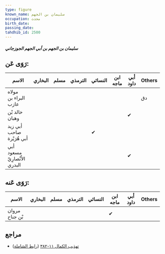 ```yaml
---
type: figure
known_name: سليمان بن الجهم
occupation: محدث
birth_date:
passing_date:
tahdhib_id: 2500
---
```

##### سليمان بن الجهم بن أبي الجهم الجوزجاني

## رَوَى عَن:
| الاسم                         | البخاري | مسلم | الترمذي | النسائي | ابن ماجه | أبي داود | Others |
| ----------------------------- | ------- | ---- | ------- | ------- | -------- | -------- | ------ |
| مولاه البراء بن عازب          |         |      |         |         |          |          | دق     |
| خالد بْن وهبان                |         |      |         |         |          | ✔        |        |
| أبي زيد صاحب أبي هُرَيْرة     |         |      |         | ✔       |          |          |        |
| أبي مسعود الأَنْصارِيّ البدري |         |      |         |         |          | ✔        |        |
## رَوَى عَنه:
| الاسم          | البخاري | مسلم | الترمذي | النسائي | ابن ماجه | أبي داود | Others |
| -------------- | ------- | ---- | ------- | ------- | -------- | -------- | ------ |
| مروان بْن جناح |         |      |         |         | ✔        |          |        |
## مراجع
- [تهذيب الكمال ١١-٣٨٢](obsidian://open?vault=Tahdhib-al-Kamal&file=Figures/٢٥٠٠-سليمان%20بن%20الجهم%20بن%20أبي%20الجهم%20الجوزجاني) ([رابط الشاملة](https://shamela.ws/book/3722/5702))